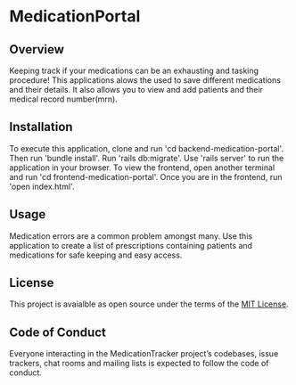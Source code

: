 # MedicationPortal

## Overview
Keeping track if your medications can be an exhausting and tasking procedure! This applications alows the used to save different medications and their details. It also allows you to view and add patients and their medical record number(mrn).

## Installation
To execute this application, clone and run 'cd backend-medication-portal'. Then run 'bundle install'. Run 'rails db:migrate'. Use 'rails server' to run the application in your browser. To view the frontend, open another terminal and run 'cd frontend-medication-portal'. Once you are in the frontend, run 'open index.html'.

## Usage
Medication errors are a common problem amongst many. Use this application to create a list of prescriptions containing patients and medications for safe keeping and easy access. 

## License
This project is avaialble as open source under the terms of the [MIT License](https://opensource.org/licenses/MIT).

## Code of Conduct
Everyone interacting in the MedicationTracker project’s codebases, issue trackers, chat rooms and mailing lists is expected to follow the code of conduct.